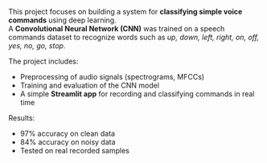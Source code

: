 This project focuses on building a system for **classifying simple voice commands** using deep learning.  
A **Convolutional Neural Network (CNN)** was trained on a speech commands dataset to recognize words such as *up, down, left, right, on, off, yes, no, go, stop*.  

The project includes:
- Preprocessing of audio signals (spectrograms, MFCCs)  
- Training and evaluation of the CNN model  
- A simple **Streamlit app** for recording and classifying commands in real time  

Results:  
- 97% accuracy on clean data  
- 84% accuracy on noisy data  
- Tested on real recorded samples  
